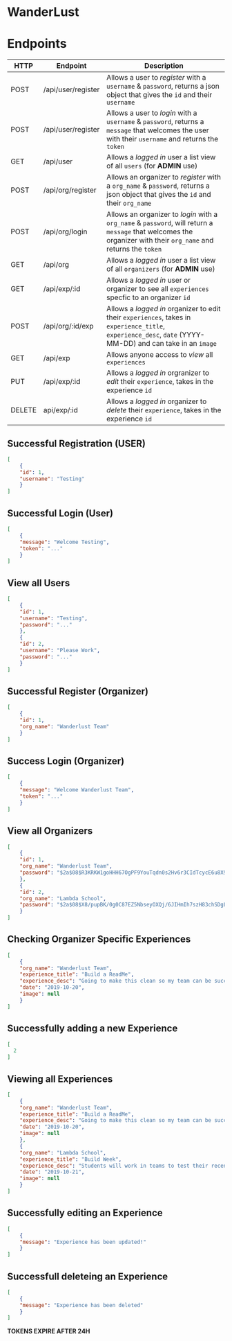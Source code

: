 # WanderLust

# Endpoints

| HTTP | Endpoint | Description |
|------|----------|-------------|
|POST |/api/user/register |Allows a user to _register_ with a `username` & `password`, returns a json object that gives the `id` and their `username` |
|POST |/api/user/register |Allows a user to _login_ with a `username` & `password`, returns a `message` that welcomes the user with their `username` and returns the `token` |
|GET |/api/user |Allows a _logged in_ user a list view of all `users` (for **ADMIN** use) | 
|POST |/api/org/register |Allows an organizer to _register_ with a `org_name` & `password`, returns a json object that gives the `id` and their `org_name` |
|POST |/api/org/login |Allows an organizer to _login_ with a `org_name` & `password`, will return a `message` that welcomes the organizer with their `org_name` and returns the `token` |
|GET |/api/org | Allows a _logged in_ user a list view of all `organizers` (for **ADMIN** use) |
|GET |/api/exp/:id |Allows a _logged in_ user or organizer to see all `experiences` specfic to an organizer `id` |
|POST |/api/org/:id/exp |Allows a _logged in_ organizer to edit their `experiences`, takes in `experience_title`, `experience_desc`, `date` (YYYY-MM-DD) and can take in an `image` |
|GET |/api/exp |Allows anyone access to _view_ all `experiences` |
|PUT |/api/exp/:id | Allows a _logged in_ orgranizer to _edit_ their `experience`, takes in the experience `id` |
|DELETE |api/exp/:id | Allows a _logged in_ organizer to _delete_ their `experience`, takes in the experience `id` |

## Successful Registration (USER)
```json
[
    {
    "id": 1,
    "username": "Testing"
    }
]
```

## Successful Login (User)
```json
[
    {
    "message": "Welcome Testing",
    "token": "..."
    }
]
```

## View all Users
```json
[
    {
    "id": 1,
    "username": "Testing",
    "password": "..."
    },
    {
    "id": 2,
    "username": "Please Work",
    "password": "..."
    }
]
```

## Successful Register (Organizer)
```json
[
    {
    "id": 1,
    "org_name": "Wanderlust Team"
    }
]
```

## Success Login (Organizer)
```json 
[
    {
    "message": "Welcome Wanderlust Team",
    "token": "..."
    }
]
```

## View all Organizers
```json
[
    {
    "id": 1,
    "org_name": "Wanderlust Team",
    "password": "$2a$08$R3KRKW1goHHH67OgPF9YouTqdn0s2Hv6r3CIdTcycE6u8X9yduqZy"
    },
    {
    "id": 2,
    "org_name": "Lambda School",
    "password": "$2a$08$X8/pupBK/0g0C87EZ5NbseyOXQj/6JIHmIh7szH83chSDgL94w6Wu"
    }
]
```

## Checking Organizer Specific Experiences
```json
[
    {
    "org_name": "Wanderlust Team",
    "experience_title": "Build a ReadMe",
    "experience_desc": "Going to make this clean so my team can be successful!",
    "date": "2019-10-20",
    "image": null
    }
]
```

## Successfully adding a new Experience 
```json
[
  2
]
```

## Viewing all Experiences 
```json
[
    {
    "org_name": "Wanderlust Team",
    "experience_title": "Build a ReadMe",
    "experience_desc": "Going to make this clean so my team can be successful!",
    "date": "2019-10-20",
    "image": null
    },
    {
    "org_name": "Lambda School",
    "experience_title": "Build Week",
    "experience_desc": "Students will work in teams to test their recently learned skills and create web application",
    "date": "2019-10-21",
    "image": null
    }
]
```

## Successfully editing an Experience
```json
[
    {
    "message": "Experience has been updated!"
    }
]
```

## Successfull deleteing an Experience 
```json
[
    {
    "message": "Experience has been deleted"
    }
]
```

**TOKENS EXPIRE AFTER 24H**
